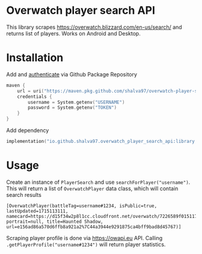 # Overwatch player search API

This library scrapes https://overwatch.blizzard.com/en-us/search/ and returns list of players. Works on Android and Desktop.

# Installation

Add and [authenticate](https://docs.github.com/en/packages/working-with-a-github-packages-registry/working-with-the-gradle-registry#using-a-published-package) via Github Package Repository

```kotlin
maven {
    url = uri("https://maven.pkg.github.com/shalva97/overwatch-player-search-api")
    credentials {
        username = System.getenv("USERNAME")
        password = System.getenv("TOKEN")
    }
}
```

Add dependency

```kotlin
implementation("io.github.shalva97.overwatch_player_search_api:library:1.5")
```

# Usage

Create an instance of `PlayerSearch` and use `searchForPlayer("username")`. This will return a list of `OverwatchPlayer`
data class, which will contain search results

```
[OverwatchPlayer(battleTag=username#1234, isPublic=true, lastUpdated=1715113111, namecard=https://d15f34w2p8l1cc.cloudfront.net/overwatch/7226589f015117e841d23356bc45835409c38ba8fb0d1451ca9268961fffde0f.png, portrait=null, title=Haunted Shadow, url=e156ad86a570d6ffb8a921a2%7C44a3944e9291875ca4bff9bad8d45767)]
```

Scraping player profile is done via https://owapi.eu API. Calling `.getPlayerProfile("username#1234")` will return player
statistics.
